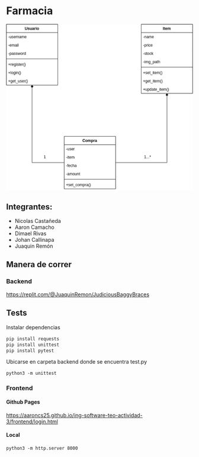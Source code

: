 # Farmacia
![Diagrama de clases](diagrama.png)

## Integrantes:
* Nicolas Castañeda
* Aaron Camacho
* Dimael Rivas
* Johan Callinapa
* Juaquin Remón

## Manera de correr 

### Backend

https://replit.com/@JuaquinRemon/JudiciousBaggyBraces

## Tests

Instalar dependencias
~~~ 
pip install requests
pip install unittest
pip install pytest
~~~

Ubicarse en carpeta backend donde se encuentra test.py
~~~ 
python3 -m unittest
~~~


### Frontend

#### Github Pages
https://aaroncs25.github.io/ing-software-teo-actividad-3/frontend/login.html

#### Local

~~~ 
python3 -m http.server 8000
~~~
